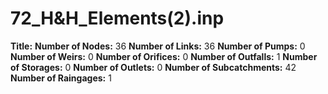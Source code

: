 # 72_H&H_Elements(2).inp
**Title:** 
**Number of Nodes:** 36
**Number of Links:** 36
**Number of Pumps:** 0
**Number of Weirs:** 0
**Number of Orifices:** 0
**Number of Outfalls:** 1
**Number of Storages:** 0
**Number of Outlets:** 0
**Number of Subcatchments:** 42
**Number of Raingages:** 1
